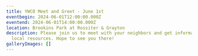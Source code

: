 ```yaml
---
title: YWCO Meet and Greet - June 1st
eventbegin: 2024-06-01T12:00:00.000Z
eventend: 2024-06-01T14:00:00.000Z
location: Brookins Park at Rossiter & Grayton
description: Please join us to meet with your neighbors and get information on
  local resources. Hope to see you there!
galleryImages: []
---
```

